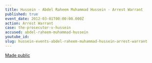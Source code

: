 ```yaml
---
title: Hussein - Abdel Raheem Muhammad Hussein - Arrest Warrant
published: true
event_date: 2012-03-01T00:00:00.000Z
action: Arrest Warrant
case: the-prosecutor-v-hussein
accused: abdel-raheem-muhammad-hussein
youtube_id:
slug: hussein-events-abdel-raheem-muhammad-hussein-arrest-warrant
---
```



[Made public](https://www.icc-cpi.int/Pages/record.aspx?docNo=ICC-02/05-01/12-2)
